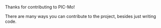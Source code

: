 Thanks for contributing to PIC-Mo!

There are many ways you can contribute to the project, besides just writing code.